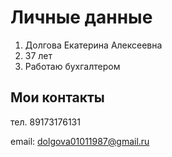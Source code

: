 # Личные данные

1. Долгова Екатерина Алексеевна
2. 37 лет
3. Работаю бухгалтером
   
[](https://drive.google.com/drive/home)

## Мои контакты 
   
тел. 89173176131

email: dolgova01011987@gmail.ru

